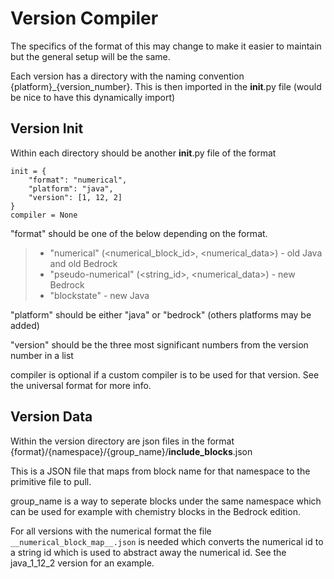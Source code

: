 # Version Compiler

The specifics of the format of this may change to make it easier to maintain but the general setup will be the same.

Each version has a directory with the naming convention {platform}_{version_number}. This is then imported in the __init__.py file (would be nice to have this dynamically import)

## Version Init
Within each directory should be another __init__.py file of the format

~~~~
init = {
	"format": "numerical",
	"platform": "java",
	"version": [1, 12, 2]
}
compiler = None
~~~~

"format" should be one of the below depending on the format.
> * "numerical" (<numerical_block_id>, <numerical_data>) - old Java and old Bedrock
> * "pseudo-numerical" (<string_id>, <numerical_data>) - new Bedrock
> * "blockstate" - new Java

"platform" should be either "java" or "bedrock" (others platforms may be added)

"version" should be the three most significant numbers from the version number in a list

compiler is optional if a custom compiler is to be used for that version. See the universal format for more info.

## Version Data

Within the version directory are json files in the format {format}/{namespace}/{group_name}/__include_blocks__.json

This is a JSON file that maps from block name for that namespace to the primitive file to pull.

group_name is a way to seperate blocks under the same namespace which can be used for example with chemistry blocks in the Bedrock edition.

For all versions with the numerical format the file `__numerical_block_map__.json` is needed which converts the numerical id to a string id which is used to abstract away the numerical id. See the java_1_12_2 version for an example.
